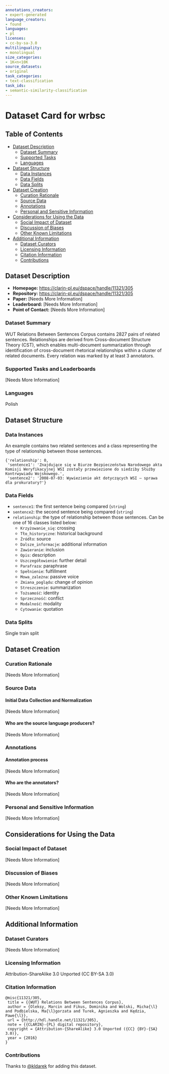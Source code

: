 ```yaml
---
annotations_creators: 
- expert-generated
language_creators: 
- found
languages: 
- pl
licenses: 
- cc-by-sa-3.0
multilinguality: 
- monolingual
size_categories: 
- 1K<n<10K
source_datasets: 
- original
task_categories: 
- text-classification
task_ids: 
- semantic-similarity-classification
---
```


# Dataset Card for wrbsc

## Table of Contents
- [Dataset Description](#dataset-description)
  - [Dataset Summary](#dataset-summary)
  - [Supported Tasks](#supported-tasks-and-leaderboards)
  - [Languages](#languages)
- [Dataset Structure](#dataset-structure)
  - [Data Instances](#data-instances)
  - [Data Fields](#data-instances)
  - [Data Splits](#data-instances)
- [Dataset Creation](#dataset-creation)
  - [Curation Rationale](#curation-rationale)
  - [Source Data](#source-data)
  - [Annotations](#annotations)
  - [Personal and Sensitive Information](#personal-and-sensitive-information)
- [Considerations for Using the Data](#considerations-for-using-the-data)
  - [Social Impact of Dataset](#social-impact-of-dataset)
  - [Discussion of Biases](#discussion-of-biases)
  - [Other Known Limitations](#other-known-limitations)
- [Additional Information](#additional-information)
  - [Dataset Curators](#dataset-curators)
  - [Licensing Information](#licensing-information)
  - [Citation Information](#citation-information)
  - [Contributions](#contributions)

## Dataset Description

- **Homepage:** https://clarin-pl.eu/dspace/handle/11321/305
- **Repository:** https://clarin-pl.eu/dspace/handle/11321/305
- **Paper:** [Needs More Information]
- **Leaderboard:** [Needs More Information]
- **Point of Contact:** [Needs More Information]

### Dataset Summary

WUT Relations Between Sentences Corpus contains 2827 pairs of related sentences. Relationships are derived from Cross-document Structure Theory (CST), which enables multi-document summarization through identification of cross-document rhetorical relationships within a cluster of related documents. Every relation was marked by at least 3 annotators.

### Supported Tasks and Leaderboards

[Needs More Information]

### Languages

Polish

## Dataset Structure

### Data Instances
An example contains two related sentences and a class representing the type of relationship between those sentences. 

```
{'relationship': 0,
 'sentence1': 'Znajdujące się w Biurze Bezpieczeństwa Narodowego akta Komisji Weryfikacyjnej WSI zostały przewiezione do siedziby Służby Kontrwywiadu Wojskowego.',
 'sentence2': '2008-07-03: Wywiezienie akt dotyczących WSI – sprawa dla prokuratury?'}
```

### Data Fields

- `sentence1`: the first sentence being compared (`string`)
- `sentence2`: the second sentence being compared (`string`)
- `relationship`: the type of relationship between those sentences. Can be one of 16 classes listed below:
  - `Krzyżowanie_się`: crossing
  - `Tło_historyczne`: historical background
  - `Źródło`: source
  - `Dalsze_informacje`: additional information
  - `Zawieranie`: inclusion
  - `Opis`: description
  - `Uszczegółowienie`: further detail 
  - `Parafraza`: paraphrase
  - `Spełnienie`: fulfillment
  - `Mowa_zależna`: passive voice
  - `Zmiana_poglądu`: change of opinion
  - `Streszczenie`: summarization
  - `Tożsamość`: identity
  - `Sprzeczność`: conflict
  - `Modalność`: modality
  - `Cytowanie`: quotation

### Data Splits

Single train split

## Dataset Creation

### Curation Rationale

[Needs More Information]

### Source Data

#### Initial Data Collection and Normalization

[Needs More Information]

#### Who are the source language producers?

[Needs More Information]

### Annotations

#### Annotation process

[Needs More Information]

#### Who are the annotators?

[Needs More Information]

### Personal and Sensitive Information

[Needs More Information]

## Considerations for Using the Data

### Social Impact of Dataset

[Needs More Information]

### Discussion of Biases

[Needs More Information]

### Other Known Limitations

[Needs More Information]

## Additional Information

### Dataset Curators

[Needs More Information]

### Licensing Information

Attribution-ShareAlike 3.0 Unported (CC BY-SA 3.0)

### Citation Information
```
@misc{11321/305,	
 title = {{WUT} Relations Between Sentences Corpus},	
 author = {Oleksy, Marcin and Fikus, Dominika and Wolski, Micha{\l} and Podbielska, Ma{\l}gorzata and Turek, Agnieszka and Kędzia, Pawe{\l}},	
 url = {http://hdl.handle.net/11321/305},	
 note = {{CLARIN}-{PL} digital repository},	
 copyright = {Attribution-{ShareAlike} 3.0 Unported ({CC} {BY}-{SA} 3.0)},	
 year = {2016}	
}
```
### Contributions

Thanks to [@kldarek](https://github.com/kldarek) for adding this dataset.